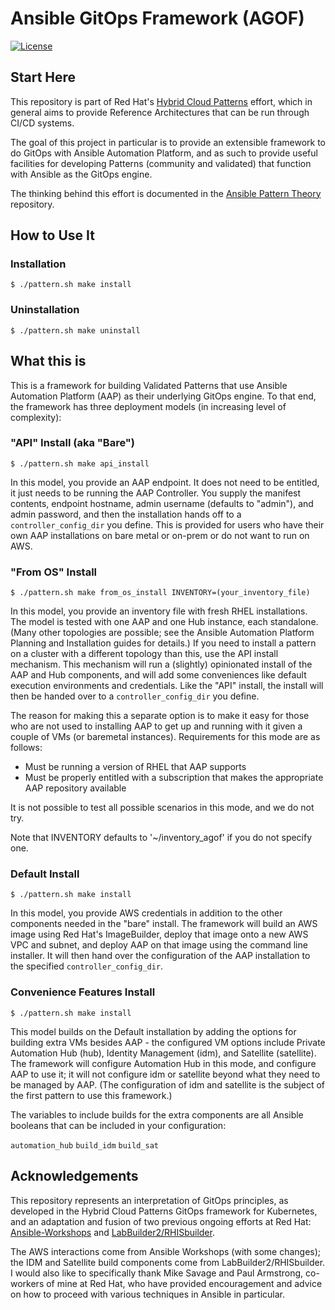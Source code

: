 # Ansible GitOps Framework (AGOF)

[![License](https://img.shields.io/badge/License-Apache%202.0-blue.svg)](https://opensource.org/licenses/Apache-2.0)

## Start Here

This repository is part of Red Hat's [Hybrid Cloud Patterns](https://hybrid-cloud-patterns.io) effort, which in general
aims to provide Reference Architectures that can be run through CI/CD systems.

The goal of this project in particular is to provide an extensible framework to do GitOps with Ansible Automation
Platform, and as such to provide useful facilities for developing Patterns (community and validated) that function with Ansible as the GitOps engine.

The thinking behind this effort is documented in the [Ansible Pattern Theory](https://github.com/mhjacks/ansible-pattern-theory) repository.

## How to Use It

### Installation

```shell
$ ./pattern.sh make install
```

### Uninstallation

```shell
$ ./pattern.sh make uninstall
```

## What this is

This is a framework for building Validated Patterns that use Ansible Automation Platform (AAP) as their underlying GitOps engine. To that end, the framework has three deployment models (in increasing level of complexity):

### "API" Install (aka "Bare")

```shell
$ ./pattern.sh make api_install
```

In this model, you provide an AAP endpoint. It does not need to be entitled, it just needs to be running the AAP Controller. You supply the manifest contents, endpoint hostname, admin username (defaults to "admin"), and admin password, and then the installation hands off to a `controller_config_dir` you define. This is provided for users who have their own AAP installations on bare metal or on-prem or do not want to run on AWS.

### "From OS" Install

```shell
$ ./pattern.sh make from_os_install INVENTORY=(your_inventory_file)
```

In this model, you provide an inventory file with fresh RHEL installations. The model is tested with one AAP and one Hub instance, each standalone. (Many other topologies are possible; see the Ansible Automation Platform Planning and Installation guides for details.) If you need to install a pattern on a cluster with a different topology than this, use the API install mechanism. This mechanism will run a (slightly) opinionated install of the AAP and Hub components, and will add some conveniences like default execution environments and credentials. Like the "API" install, the install will then be handed over to a `controller_config_dir` you define.

The reason for making this a separate option is to make it easy for those who are not used to installing AAP to get up and running with it given a couple of VMs (or baremetal instances). Requirements for this mode are as follows:

* Must be running a version of RHEL that AAP supports
* Must be properly entitled with a subscription that makes the appropriate AAP repository available

It is not possible to test all possible scenarios in this mode, and we do not try.

Note that INVENTORY defaults to '~/inventory_agof' if you do not specify one.

### Default Install

```shell
$ ./pattern.sh make install
```

In this model, you provide AWS credentials in addition to the other components needed in the "bare" install. The framework will build an AWS image using Red Hat's ImageBuilder, deploy that image onto a new AWS VPC and subnet, and deploy AAP on that image using the command line installer. It will then hand over the configuration of the AAP installation to the specified `controller_config_dir`.

### Convenience Features Install

```shell
$ ./pattern.sh make install
```

This model builds on the Default installation by adding the options for building extra VMs besides AAP - the configured VM options include Private Automation Hub (hub), Identity Management (idm), and Satellite (satellite). The framework will configure Automation Hub in this mode, and configure AAP to use it; it will not configure idm or satellite beyond what they need to be managed by AAP. (The configuration of idm and satellite is the subject of the first pattern to use this framework.)

The variables to include builds for the extra components are all Ansible booleans that can be included in your configuration:

`automation_hub`
`build_idm`
`build_sat`

## Acknowledgements

This repository represents an interpretation of GitOps principles, as developed in the Hybrid Cloud Patterns GitOps framework for Kubernetes, and an adaptation and fusion of two previous ongoing efforts at Red Hat: [Ansible-Workshops](https://github.com/ansible/workshops) and [LabBuilder2/RHISbuilder](https://github.com/parmstro/labbuilder2).

The AWS interactions come from Ansible Workshops (with some changes); the IDM and Satellite build components come from LabBuilder2/RHISbuilder. I would also like to specifically thank Mike Savage and Paul Armstrong, co-workers of mine at
Red Hat, who have provided encouragement and advice on how to proceed with various techniques in Ansible in particular.

